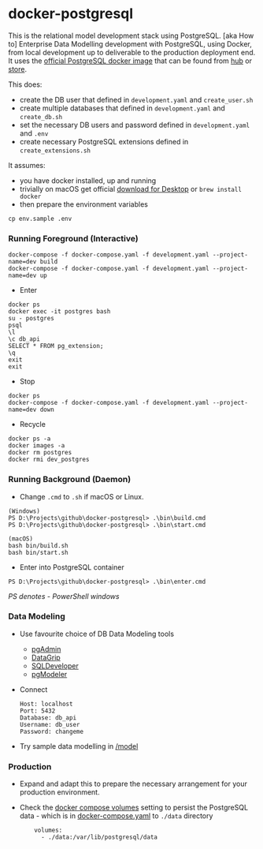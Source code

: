 # docker-postgresql

This is the relational model development stack using PostgreSQL. [aka How to] Enterprise Data Modelling development with PostgreSQL, using Docker, from local development up to deliverable to the production deployment end. It uses the [official PostgreSQL docker image](https://github.com/docker-library/postgres) that can be found from [hub](https://hub.docker.com/_/postgres/) or [store](https://store.docker.com/images/postgres).

This does:

- create the DB user that defined in `development.yaml` and `create_user.sh`
- create multiple databases that defined in `development.yaml` and `create_db.sh`
- set the necessary DB users and password defined in `development.yaml` and `.env`
- create necessary PostgreSQL extensions defined in `create_extensions.sh`

It assumes:

- you have docker installed, up and running
- trivially on macOS get official [download for Desktop](https://www.docker.com/docker-mac) or `brew install docker`
- then prepare the environment variables

```
cp env.sample .env
```

### Running Foreground (Interactive)

```
docker-compose -f docker-compose.yaml -f development.yaml --project-name=dev build
docker-compose -f docker-compose.yaml -f development.yaml --project-name=dev up
```

- Enter

```
docker ps
docker exec -it postgres bash
su - postgres
psql
\l
\c db_api
SELECT * FROM pg_extension;
\q
exit
exit
```

- Stop

```
docker ps
docker-compose -f docker-compose.yaml -f development.yaml --project-name=dev down
```

- Recycle

```
docker ps -a
docker images -a
docker rm postgres
docker rmi dev_postgres
```

### Running Background (Daemon)

- Change `.cmd` to `.sh` if macOS or Linux.

```
(Windows)
PS D:\Projects\github\docker-postgresql> .\bin\build.cmd
PS D:\Projects\github\docker-postgresql> .\bin\start.cmd

(macOS)
bash bin/build.sh
bash bin/start.sh
```

- Enter into PostgreSQL container

```
PS D:\Projects\github\docker-postgresql> .\bin\enter.cmd
```

*PS denotes - PowerShell windows*

### Data Modeling

- Use favourite choice of DB Data Modeling tools
    
    - [pgAdmin](https://www.pgadmin.org/)
    - [DataGrip](https://www.jetbrains.com/datagrip/)
    - [SQLDeveloper](http://www.oracle.com/technetwork/developer-tools/sql-developer/downloads/index.html)
    - [pgModeler](https://github.com/pgmodeler/pgmodeler)
    
- Connect 

    ```
    Host: localhost
    Port: 5432
    Database: db_api
    Username: db_user
    Password: changeme
    ```

- Try sample data modelling in [/model](model)


### Production

- Expand and adapt this to prepare the necessary arrangement for your production environment.

- Check the [docker compose volumes](https://docs.docker.com/compose/compose-file/#volumes) setting to persist the PostgreSQL data - which is in [docker-compose.yaml](docker-compose.yaml) to `./data` directory 

    ```
        volumes:
          - ./data:/var/lib/postgresql/data
    ```